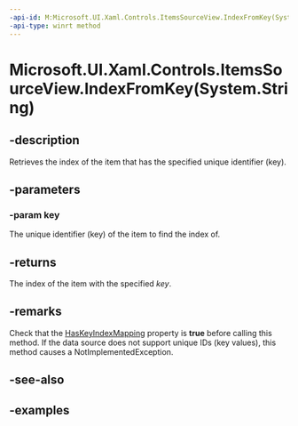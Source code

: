 ```yaml
---
-api-id: M:Microsoft.UI.Xaml.Controls.ItemsSourceView.IndexFromKey(System.String)
-api-type: winrt method
---
```


# Microsoft.UI.Xaml.Controls.ItemsSourceView.IndexFromKey(System.String)

<!--
public int IndexFromKey (string key);
-->

## -description

Retrieves the index of the item that has the specified unique identifier (key).

## -parameters

### -param key

The unique identifier (key) of the item to find the index of.

## -returns

The index of the item with the specified _key_.

## -remarks

Check that the [HasKeyIndexMapping](itemssourceview_haskeyindexmapping.md) property is **true** before calling this method. If the data source does not support unique IDs (key values), this method causes a NotImplementedException.

## -see-also

## -examples

